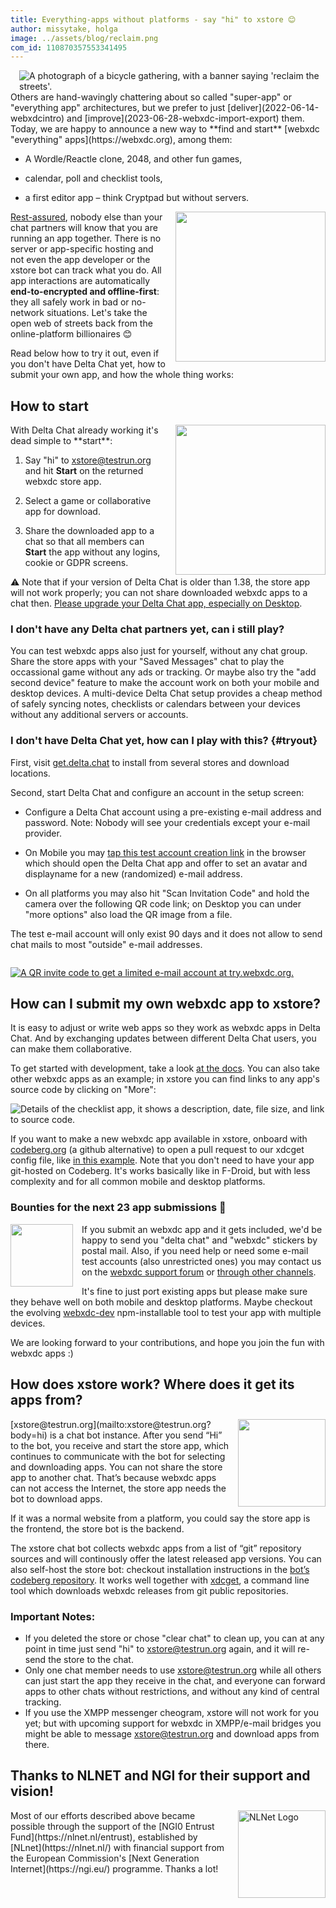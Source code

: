 ```yaml
---
title: Everything-apps without platforms - say "hi" to xstore 😊
author: missytake, holga
image: ../assets/blog/reclaim.png
com_id: 110870357553341495
---
```


<img alt="A photograph of a bicycle gathering, with a banner saying 'reclaim the streets'." src="../assets/blog/reclaim-the-streets.jpg" style="max-height:250px;float:right;margin-left:1em" />  
Others are hand-wavingly chattering about so called "super-app" or "everything app" architectures, 
but we prefer to just [deliver](2022-06-14-webxdcintro)
and [improve](2023-06-28-webxdc-import-export) them.
Today, we are happy to announce a new way to **find and start** 
[webxdc "everything" apps](https://webxdc.org), among them: 

- A Wordle/Reactle clone, 2048, and other fun games,

- calendar, poll and checklist tools,

- a first editor app – think Cryptpad but without servers. 

<img src="../assets/blog/2023-08-xstore-appicons.png" width="240" style="float:right; margin-left: 1em;" />  

[Rest-assured](2023-05-22-webxdc-security), 
nobody else than your chat partners will know 
that you are running an app together.
There is no server or app-specific hosting and
not even the app developer or the xstore bot can track what you do. 
All app interactions are automatically **end-to-encrypted
and offline-first**: they all safely work in bad or no-network situations. 
Let's take the open web of streets back from the online-platform billionaires 😊

Read below how to try it out,
even if you don't have Delta Chat yet,
how to submit your own app,
and how the whole thing works:

## How to start

<img src="../assets/blog/2023-08-xstore-start.png" width="240" style="float:right; margin-left:1em;" />  
With Delta Chat already working it's dead simple to **start**:

1. Say "hi" to [xstore@testrun.org](mailto:xstore@testrun.org?body=hi)
   and hit **Start** on the returned webxdc store app. 

2. Select a game or collaborative app for download.

3. Share the downloaded app to a chat so that all members 
   can **Start** the app without any logins, cookie or GDPR screens.

⚠️  Note that if your version of Delta Chat is older than 1.38,
the store app will not work properly;
you can not share downloaded webxdc apps to a chat then.
[Please upgrade your Delta Chat app, especially on Desktop](download). 


### I don't have any Delta chat partners yet, can i still play? 

You can test webxdc apps also just for yourself, without any chat group. 
Share the store apps with your "Saved Messages" chat to play
the occassional game without any ads or tracking. 
Or maybe also try the "add second device" feature 
to make the account work on both your mobile and desktop devices. 
A multi-device Delta Chat setup provides a 
cheap method of safely syncing notes, 
checklists or calendars between your devices
without any additional servers or accounts.

### I don't have Delta Chat yet, how can I play with this?  {#tryout}

First, visit [get.delta.chat](https://get.delta.chat)
to install from several stores and download locations. 

Second, start Delta Chat and configure an account in the setup screen: 

- Configure a Delta Chat account using a pre-existing e-mail address
  and password. 
  Note: Nobody will see your credentials except your e-mail provider. 

- On Mobile you may [tap this test account creation link](DCACCOUNT:https://mailadm.try.webxdc.org/?t=90d_f7v5c5xrtntpkqe&n=try90d) 
  in the browser which should open the Delta Chat app and offer to set
  an avatar and displayname for a new (randomized) e-mail address. 

- On all platforms you may also hit "Scan Invitation Code" 
  and hold the camera over the following QR code link;
  on Desktop you can under "more options" also load the QR image from a file.

The test e-mail account will only exist 90 days
and it does not allow to send chat mails to most "outside" e-mail addresses. 

[<img alt="A QR invite code to get a limited e-mail account at try.webxdc.org." src="../assets/blog/try-webxdc-token.png" style="max-height: 340px; margin-top: 1em;" />](DCACCOUNT:https://mailadm.try.webxdc.org/?t=90d_f7v5c5xrtntpkqe&n=try90d)



## How can I submit my own webxdc app to xstore?

It is easy to adjust or write web apps
so they work as webxdc apps in Delta Chat.
And by exchanging updates between different Delta Chat users,
you can make them collaborative.

To get started with development,
take a look [at the docs](https://docs.webxdc.org/).
You can also take other webxdc apps as an example;
in xstore you can find links to any app's source code
by clicking on "More":

![Details of the checklist app, it shows a description, date, file size, and link to source code.](../assets/blog/2023-08-xstore-more.png)

If you want to make a new webxdc app available in xstore,
onboard with [codeberg.org](https://codeberg.org/webxdc/xdcget)
(a github alternative)
to open a pull request to our xdcget config file,
like [in this example](https://codeberg.org/webxdc/xdcget/pulls/50).
Note that you don't need to have your app git-hosted on Codeberg.
It's works basically like in F-Droid,
but with less complexity 
and for all common mobile and desktop platforms. 


### Bounties for the next 23 app submissions 🎉 

<img src="../assets/blog/stickers.jpeg" width="100" style="float:left; margin-right:1em;" />  

If you submit an webxdc app and it gets included,
we'd be happy to send you "delta chat" and "webxdc" stickers by postal mail.
Also, if you need help or need some e-mail test accounts (also unrestricted ones)
you may contact us on the [webxdc support forum](https://support.delta.chat/c/webxdc/20)
or [through other channels](contribute).

It's fine to just port existing apps 
but please make sure they behave well on both mobile and desktop platforms. 
Maybe checkout the evolving [webxdc-dev](https://github.com/webxdc/webxdc-dev) 
npm-installable tool to test your app with multiple devices. 

We are looking forward to your contributions,
and hope you join the fun with webxdc apps :)


## How does xstore work? Where does it get its apps from? 

<img src="../assets/logos/store.png" width="140" style="float:right; margin-left:1em;" />  
[xstore@testrun.org](mailto:xstore@testrun.org?body=hi) is a chat bot instance.
After you send “Hi” to the bot,
you receive and start the store app,
which continues to communicate with the bot
for selecting and downloading apps.
You can not share the store app
to another chat.
That’s because
webxdc apps can not access the Internet,
the store app needs the bot to download apps.

If it was a normal website from a platform,
you could say
the store app is the frontend,
the store bot is the backend.

The xstore chat bot
collects webxdc apps from a list of “git” repository sources
and will continously offer the latest released app versions.
You can also self-host the store bot:
checkout installation instructions
in the [bot’s codeberg repository](https://codeberg.org/webxdc/store/).
It works well together with [xdcget](https://codeberg.org/webxdc/xdcget/),
a command line tool
which downloads webxdc releases
from git public repositories. 

### Important Notes:

- If you deleted the store or
  chose "clear chat" to clean up,
  you can at any point in time just send "hi"
  to [xstore@testrun.org](mailto:xstore@testrun.org?body=hi) again,
  and it will re-send the store to the chat.
- Only one chat member needs to use xstore@testrun.org while
all others can just start the app they receive in the chat, 
and everyone can forward apps to other chats without restrictions,
and without any kind of central tracking. 
- If you use the XMPP messenger cheogram,
  xstore will not work for you yet;
  but with upcoming support for webxdc in XMPP/e-mail bridges
  you might be able to message [xstore@testrun.org](mailto:xstore@testrun.org?body=hi)
  and download apps from there.

## Thanks to NLNET and NGI for their support and vision!

<img alt="NLNet Logo" src="../assets/logos/logo_nlnet.svg" width="140" style="float:right; margin-left:1em;" />  
Most of our efforts described above became possible
through the support
of the [NGI0 Entrust Fund](https://nlnet.nl/entrust),
established by [NLnet](https://nlnet.nl/)
with financial support
from the European Commission's [Next Generation Internet](https://ngi.eu/) programme.
Thanks a lot!


